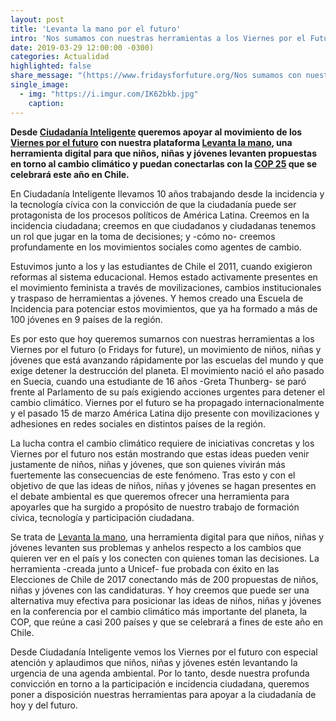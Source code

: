 ```yaml
---
layout: post
title: 'Levanta la mano por el futuro'
intro: 'Nos sumamos con nuestras herramientas a los Viernes por el Futuro (Fridays For Future).'
date: 2019-03-29 12:00:00 -0300)
categories: Actualidad
highlighted: false
share_message: "(https://www.fridaysforfuture.org/Nos sumamos con nuestras herramientas a los Viernes por el Futuro (Fridays For Future) @ciudadaniai."
single_image:
  - img: "https://i.imgur.com/IK62bkb.jpg"
    caption: 
---
```

**Desde [Ciudadanía Inteligente](https://ciudadaniai.org/) queremos apoyar al movimiento de los [Viernes por el futuro](https://www.fridaysforfuture.org/) con nuestra plataforma [Levanta la mano](https://levantalamano.cl/), una herramienta digital para que niños, niñas y jóvenes levanten propuestas en torno al cambio climático y puedan conectarlas con la [COP 25](https://www.cambioclimaticochile.cl/tag/cop-25/) que se celebrará este año en Chile.**

En Ciudadanía Inteligente llevamos 10 años trabajando desde la incidencia y la tecnología cívica con la convicción de que la ciudadanía puede ser protagonista de los procesos políticos de América Latina. Creemos en la incidencia ciudadana; creemos en que ciudadanos y ciudadanas tenemos un rol que jugar en la toma de decisiones; y -cómo no- creemos profundamente en los movimientos sociales como agentes de cambio.

Estuvimos junto a los y las estudiantes de Chile el 2011, cuando exigieron reformas al sistema educacional. Hemos estado activamente presentes en el movimiento feminista a través de movilizaciones, cambios institucionales y traspaso de herramientas a jóvenes. Y hemos creado una Escuela de Incidencia para potenciar estos movimientos, que ya ha formado a más de 100 jóvenes en 9 países de la región.

Es por esto que hoy queremos sumarnos con nuestras herramientas a los Viernes por el futuro (o Fridays for future), un movimiento de niños, niñas y jóvenes que está avanzando rápidamente por las escuelas del mundo y que exige detener la destrucción del planeta. El movimiento nació el año pasado en Suecia, cuando una estudiante de 16 años -Greta Thunberg- se paró frente al Parlamento de su país exigiendo acciones urgentes para detener el cambio climático.  Viernes por el futuro se ha propagado internacionalmente y el pasado 15 de marzo América Latina dijo presente con movilizaciones y adhesiones en redes sociales en distintos países de la región.

La lucha contra el cambio climático requiere de iniciativas concretas y los Viernes por el futuro nos están mostrando que estas ideas pueden venir justamente de niños, niñas y jóvenes, que son quienes vivirán más fuertemente las consecuencias de este fenómeno. Tras esto y con el objetivo de que las ideas de niños, niñas y jóvenes se hagan presentes en el debate ambiental es que queremos ofrecer una herramienta para apoyarles que ha surgido a propósito de nuestro trabajo de formación cívica, tecnología y participación ciudadana. 

Se trata de [Levanta la mano](https://levantalamano.cl/), una herramienta digital para que niños, niñas y jóvenes levanten sus problemas y anhelos respecto a los cambios que quieren ver en el país y los conecten con quienes toman las decisiones. La herramienta -creada junto a Unicef-  fue probada con éxito en las Elecciones de Chile de 2017 conectando más de 200 propuestas de niños, niñas y jóvenes con las candidaturas. Y hoy creemos que puede ser una alternativa muy efectiva para posicionar las ideas de niños, niñas y jóvenes en la conferencia por el cambio climático más importante del planeta, la COP, que reúne a casi 200 países y que se celebrará a fines de este año en Chile.

Desde Ciudadanía Inteligente vemos los Viernes por el futuro con especial atención y aplaudimos que niños, niñas y jóvenes estén levantando la urgencia de una agenda ambiental. Por lo tanto, desde nuestra profunda convicción en torno a la participación e incidencia ciudadana, queremos poner a disposición nuestras herramientas para apoyar a la ciudadanía de hoy y del futuro.
